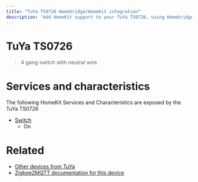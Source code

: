 ```yaml
---
title: "TuYa TS0726 Homebridge/HomeKit integration"
description: "Add HomeKit support to your TuYa TS0726, using Homebridge, Zigbee2MQTT and homebridge-z2m."
---
```

<!---
This file has been GENERATED using src/docgen/docgen.ts
DO NOT EDIT THIS FILE MANUALLY!
-->
# TuYa TS0726
> 4 gang switch with neutral wire


# Services and characteristics
The following HomeKit Services and Characteristics are exposed by
the TuYa TS0726

* [Switch](../../switch.md)
  * On


# Related
* [Other devices from TuYa](../index.md#tuya)
* [Zigbee2MQTT documentation for this device](https://www.zigbee2mqtt.io/devices/TS0726.html)